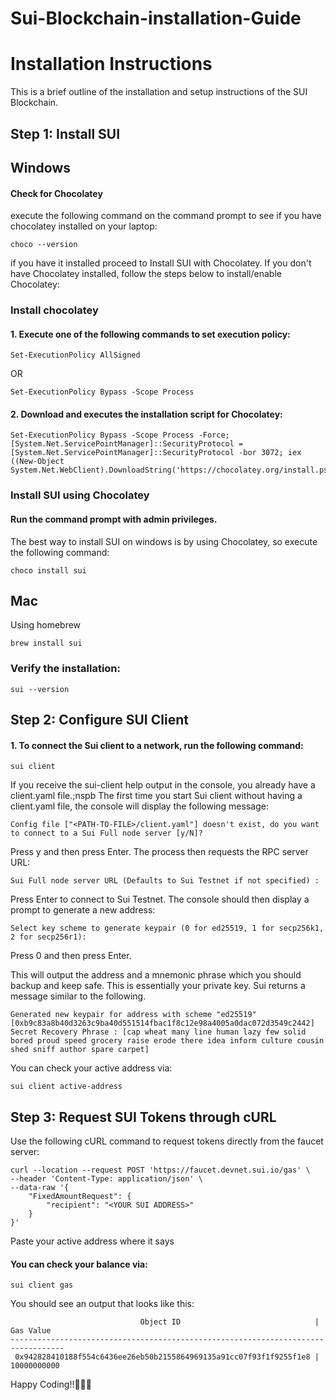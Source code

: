 # Sui-Blockchain-installation-Guide

# Installation Instructions

This is a brief outline of the installation and setup instructions of the SUI Blockchain.


## Step 1: Install SUI

## Windows
#### Check for Chocolatey
execute the following command on the command prompt to see if you have chocolatey installed on your laptop:
```shell
choco --version
```
if you have it installed proceed to Install SUI with Chocolatey.
If you don't have Chocolatey installed, follow the steps below to install/enable Chocolatey:
### Install chocolatey
#### 1. Execute one of the following commands to set execution policy:
```shell
Set-ExecutionPolicy AllSigned
```
OR
```shell
Set-ExecutionPolicy Bypass -Scope Process
```
#### 2. Download and executes the installation script for Chocolatey:
```shell
Set-ExecutionPolicy Bypass -Scope Process -Force; [System.Net.ServicePointManager]::SecurityProtocol = [System.Net.ServicePointManager]::SecurityProtocol -bor 3072; iex ((New-Object System.Net.WebClient).DownloadString('https://chocolatey.org/install.ps1'))
```
### Install SUI using Chocolatey
#### Run the command prompt with admin privileges.
The best way to install SUI on windows is by using Chocolatey, so execute the following command:
```shell
choco install sui
```
## Mac
Using homebrew
```shell
brew install sui
```
### Verify the installation:
```shell
sui --version
```
## Step 2: Configure SUI Client
#### 1. To connect the Sui client to a network, run the following command:
```shell
sui client
```
If you receive the sui-client help output in the console, you already have a client.yaml file.;nspb
The first time you start Sui client without having a client.yaml file, the console will display the following message:
```shell
Config file ["<PATH-TO-FILE>/client.yaml"] doesn't exist, do you want to connect to a Sui Full node server [y/N]?
```
Press y and then press Enter. The process then requests the RPC server URL:

```shell
Sui Full node server URL (Defaults to Sui Testnet if not specified) :
```
Press Enter to connect to Sui Testnet.
The console should then display a prompt to generate a new address:
```shell
Select key scheme to generate keypair (0 for ed25519, 1 for secp256k1, 2 for secp256r1):
```
Press 0 and then press Enter.

This will output the address and a mnemonic phrase which you should backup and keep safe. This is essentially your private key. Sui returns a message similar to the following.

```shell
Generated new keypair for address with scheme "ed25519" [0xb9c83a8b40d3263c9ba40d551514fbac1f8c12e98a4005a0dac072d3549c2442]
Secret Recovery Phrase : [cap wheat many line human lazy few solid bored proud speed grocery raise erode there idea inform culture cousin shed sniff author spare carpet]
```
You can check your active address via:
```shell
sui client active-address
```
## Step 3: Request SUI Tokens through cURL
Use the following cURL command to request tokens directly from the faucet server:
```shell
curl --location --request POST 'https://faucet.devnet.sui.io/gas' \
--header 'Content-Type: application/json' \
--data-raw '{
    "FixedAmountRequest": {
        "recipient": "<YOUR SUI ADDRESS>"
    }
}'
```
Paste your active address where it says <YOUR SUI ADDRESS>
#### You can check your balance via:
```shell
sui client gas
```
You should see an output that looks like this:
```shell
                             Object ID                              |  Gas Value
----------------------------------------------------------------------------------
 0x942828410188f554c6436ee26eb50b2155864969135a91cc07f93f1f9255f1e8 | 10000000000
```
Happy Coding!!👨🏽‍💻






